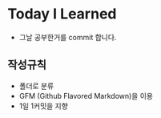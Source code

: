 # Today I Learned
*  그날 공부한거를 commit 합니다.

## 작성규칙
* 폴더로 분류 
* GFM (Github Flavored Markdown)을 이용
* 1일 1커밋을 지향
